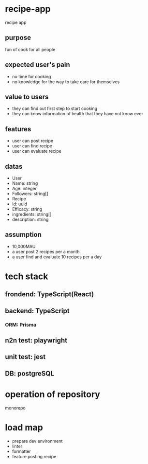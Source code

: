 # recipe-app
recipe app

## purpose
fun of cook for all people

## expected user's pain
 - no time for cooking
 - no knowledge for the way to take care for themselves

## value to users
 - they can find out first step to start cooking
 - they can know information of health that they have not know ever

## features
 - user can post recipe
 - user can find recipe
 - user can evaluate recipe

## datas
 - User
  - Name: string
  - Age: integer
  - Followers: string[]
 - Recipe
  - Id: uuid
  - Efficacy: string
  - ingredients: string[]
  - description: string

## assumption
 - 10,000MAU
 - a user post 2 recipes per a month
 - a user find and evaluate 10 recipes per a day

# tech stack
## frondend: TypeScript(React)
## backend: TypeScript
### ORM: Prisma
## n2n test: playwright
## unit test: jest
## DB: postgreSQL

# operation of repository
monorepo

# load map
 - prepare dev environment
  - linter
  - formatter
 - feature posting recipe